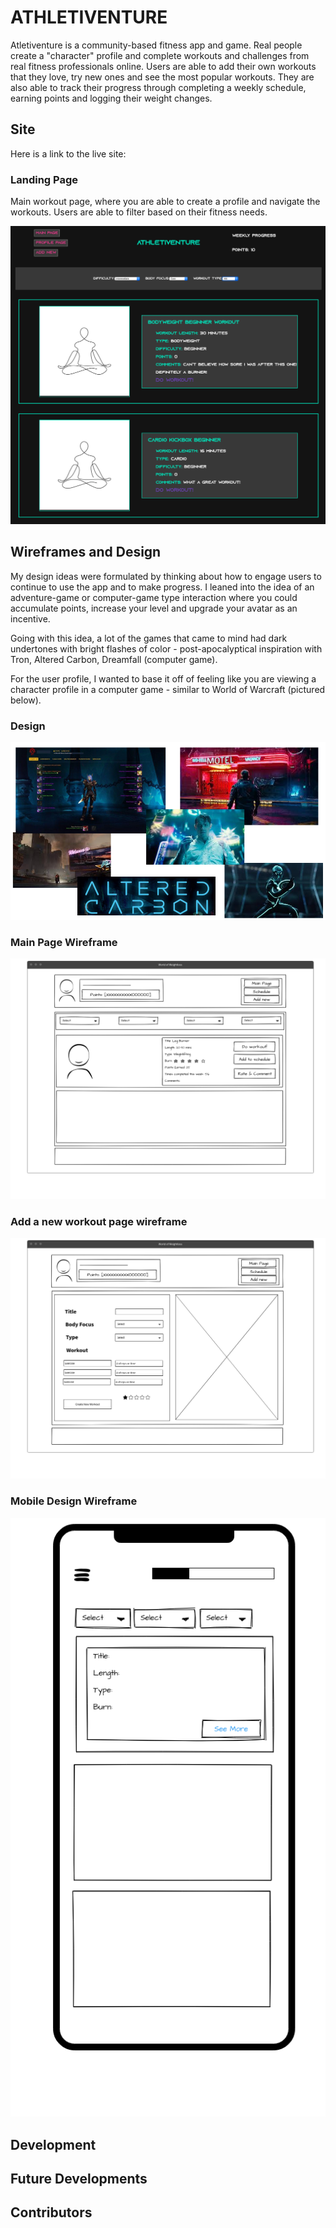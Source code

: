 # ATHLETIVENTURE

Atletiventure is a community-based fitness app and game. Real people create a "character" profile and complete workouts and challenges from real fitness professionals online. Users are able to add their own workouts that they love, try new ones and see the most popular workouts. They are also able to track their progress through completing a weekly schedule, earning points and logging their weight changes.

## Site

Here is a link to the live site: 

### Landing Page
Main workout page, where you are able to create a profile and navigate the workouts. Users are able to filter based on their fitness needs.

![landing page photo](/public/images/LandingPage.png)

## Wireframes and Design

My design ideas were formulated by thinking about how to engage users to continue to use the app and to make progress. I leaned into the idea of an adventure-game or computer-game type interaction where you could accumulate points, increase your level and upgrade your avatar as an incentive. 

Going with this idea, a lot of the games that came to mind had dark undertones with bright flashes of color - post-apocalyptical inspiration with Tron, Altered Carbon, Dreamfall (computer game).

For the user profile, I wanted to base it off of feeling like you are viewing a character profile in a computer game - similar to World of Warcraft (pictured below).

### Design
![Design inspiration](/public/images/design.png)

### Main Page Wireframe
![main page wireframe](/public/images/Index.jsx_(monitor).png)

### Add a new workout page wireframe
![new page wireframe](/public/images/New.jsx.png)

### Mobile Design Wireframe
![mobile design](/public/images/Mobile_Design.png)

## Development

## Future Developments

## Contributors